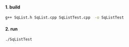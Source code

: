 #### 1. build
```sh
g++ SqList.h SqList.cpp SqListTest.cpp  -o SqListTest
```
#### 2. run
```shell
./SqListTest
```

